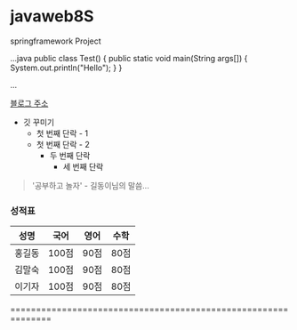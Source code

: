 # javaweb8S
springframework Project


...java
  public class Test() {
    public static void main(String args[]) {
      System.out.println("Hello");
    }
  }

...

  [블로그 주소](https://blog.naver.com/lulook)

  * 깃 꾸미기
    * 첫 번째 단락 - 1
    * 첫 번째 단락 - 2
      * 두 번째 단락
        * 세 번째 단락


  > '공부하고 놀자' - 길동이님의 말씀...

  ###  성적표
  성명|국어|영어|수학
  ---|---|---|---|
  홍길동|100점|90점|80점
  김말숙|100점|90점|80점
  이기자|100점|90점|80점

  ==============================================================

  
  
